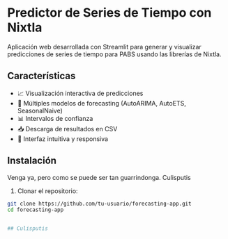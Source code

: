 # Predictor de Series de Tiempo con Nixtla

Aplicación web desarrollada con Streamlit para generar y visualizar predicciones de series de tiempo para PABS usando las librerías de Nixtla.

## Características

- 📈 Visualización interactiva de predicciones
- 🤖 Múltiples modelos de forecasting (AutoARIMA, AutoETS, SeasonalNaive)
- 📊 Intervalos de confianza
- 📥 Descarga de resultados en CSV
- 🎨 Interfaz intuitiva y responsiva

## Instalación
Venga ya, pero como se puede ser tan guarrindonga.
Culisputis 

1. Clonar el repositorio:
```bash
git clone https://github.com/tu-usuario/forecasting-app.git
cd forecasting-app


## Culisputis
